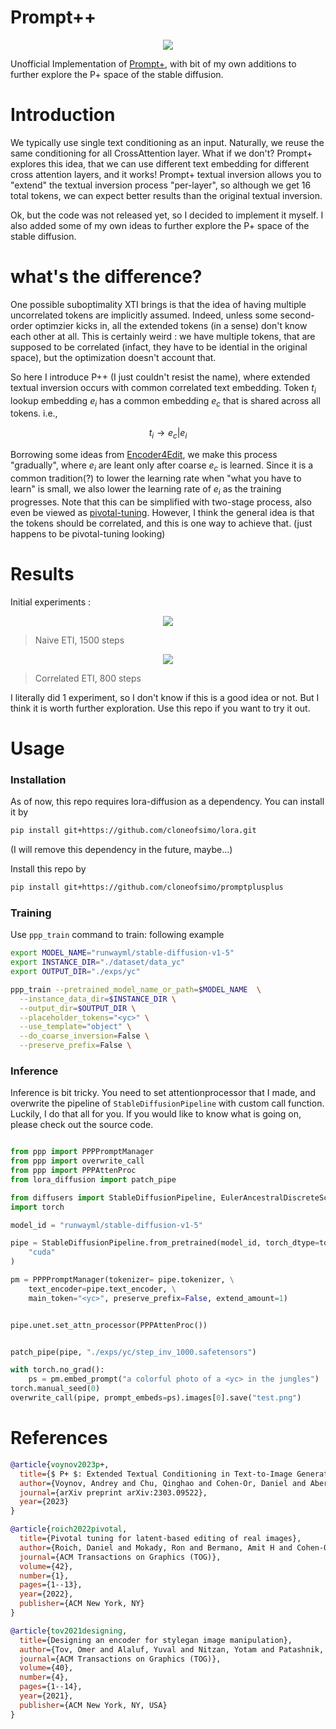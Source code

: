 # Prompt++

<!-- #region -->
<p align="center">
<img  src="contents/diag.png">
</p>
<!-- #endregion -->

Unofficial Implementation of [Prompt+](https://prompt-plus.github.io/), with bit of my own additions to further explore the P+ space of the stable diffusion.

# Introduction

We typically use single text conditioning as an input. Naturally, we reuse the same conditioning for all CrossAttention layer. What if we don't? Prompt+ explores this idea, that we can use different text embedding for different cross attention layers, and it works! Prompt+ textual inversion allows you to "extend" the textual inversion process "per-layer", so although we get 16 total tokens, we can expect better results than the original textual inversion.

Ok, but the code was not released yet, so I decided to implement it myself. I also added some of my own ideas to further explore the P+ space of the stable diffusion.

# what's the difference?

One possible suboptimality XTI brings is that the idea of having multiple uncorrelated tokens are implicitly assumed. Indeed, unless some second-order optimzier kicks in, all the extended tokens (in a sense) don't know each other at all.
This is certainly weird : we have multiple tokens, that are supposed to be correlated (infact, they have to be idential in the original space), but the optimization doesn't account that.

So here I introduce P++ (I just couldn't resist the name), where extended textual inversion occurs with common correlated text embedding. Token $t_i$ lookup embedding $e_i$ has a common embedding $e_c$ that is shared across all tokens. i.e.,

$$
t_i \rightarrow e_c | e_i
$$

Borrowing some ideas from [Encoder4Edit](https://arxiv.org/abs/2102.02766), we make this process "gradually", where $e_i$ are leant only after coarse $e_c$ is learned. Since it is a common tradition(?) to lower the learning rate when "what you have to learn" is small, we also lower the learning rate of $e_i$ as the training progresses. Note that this can be simplified with two-stage process, also even be viewed as [pivotal-tuning](https://arxiv.org/abs/2106.05744). However, I think the general idea is that the tokens should be correlated, and this is one way to achieve that. (just happens to be pivotal-tuning looking)

# Results

Initial experiments :

<!-- #region -->
<p align="center">
<img  src="contents/yc_eti.jpg">
</p>
<!-- #endregion -->

> Naive ETI, 1500 steps

<!-- #region -->
<p align="center">
<img  src="contents/yc_eti_coarse.jpg">
</p>
<!-- #endregion -->

> Correlated ETI, 800 steps

I literally did 1 experiment, so I don't know if this is a good idea or not. But I think it is worth further exploration. Use this repo if you want to try it out.

# Usage

### Installation

As of now, this repo requires lora-diffusion as a dependency. You can install it by

```bash
pip install git+https://github.com/cloneofsimo/lora.git
```

(I will remove this dependency in the future, maybe...)

Install this repo by

```bash
pip install git+https://github.com/cloneofsimo/promptplusplus
```

### Training

Use `ppp_train` command to train: following example

```bash
export MODEL_NAME="runwayml/stable-diffusion-v1-5"
export INSTANCE_DIR="./dataset/data_yc"
export OUTPUT_DIR="./exps/yc"

ppp_train --pretrained_model_name_or_path=$MODEL_NAME  \
  --instance_data_dir=$INSTANCE_DIR \
  --output_dir=$OUTPUT_DIR \
  --placeholder_tokens="<yc>" \
  --use_template="object" \
  --do_coarse_inversion=False \
  --preserve_prefix=False \
```

### Inference

Inference is bit tricky. You need to set attentionprocessor that I made, and overwrite the pipeline of `StableDiffusionPipeline` with custom call function. Luckily, I do that all for you. If you would like to know what is going on, please check out the source code.

```python

from ppp import PPPPromptManager
from ppp import overwrite_call
from ppp import PPPAttenProc
from lora_diffusion import patch_pipe

from diffusers import StableDiffusionPipeline, EulerAncestralDiscreteScheduler
import torch

model_id = "runwayml/stable-diffusion-v1-5"

pipe = StableDiffusionPipeline.from_pretrained(model_id, torch_dtype=torch.float16).to(
    "cuda"
)

pm = PPPPromptManager(tokenizer= pipe.tokenizer, \
    text_encoder=pipe.text_encoder, \
    main_token="<yc>", preserve_prefix=False, extend_amount=1)


pipe.unet.set_attn_processor(PPPAttenProc())


patch_pipe(pipe, "./exps/yc/step_inv_1000.safetensors")

with torch.no_grad():
    ps = pm.embed_prompt("a colorful photo of a <yc> in the jungles")
torch.manual_seed(0)
overwrite_call(pipe, prompt_embeds=ps).images[0].save("test.png")
```

# References

```bibtex
@article{voynov2023p+,
  title={$ P+ $: Extended Textual Conditioning in Text-to-Image Generation},
  author={Voynov, Andrey and Chu, Qinghao and Cohen-Or, Daniel and Aberman, Kfir},
  journal={arXiv preprint arXiv:2303.09522},
  year={2023}
}
```

```bibtex
@article{roich2022pivotal,
  title={Pivotal tuning for latent-based editing of real images},
  author={Roich, Daniel and Mokady, Ron and Bermano, Amit H and Cohen-Or, Daniel},
  journal={ACM Transactions on Graphics (TOG)},
  volume={42},
  number={1},
  pages={1--13},
  year={2022},
  publisher={ACM New York, NY}
}
```

```bibtex
@article{tov2021designing,
  title={Designing an encoder for stylegan image manipulation},
  author={Tov, Omer and Alaluf, Yuval and Nitzan, Yotam and Patashnik, Or and Cohen-Or, Daniel},
  journal={ACM Transactions on Graphics (TOG)},
  volume={40},
  number={4},
  pages={1--14},
  year={2021},
  publisher={ACM New York, NY, USA}
}
```
